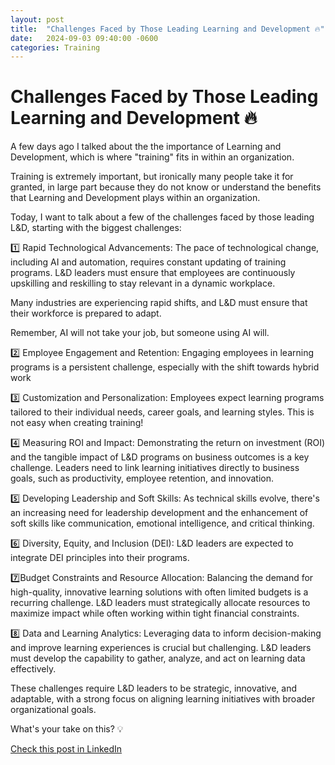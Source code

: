 ```yaml
---
layout: post
title:  "Challenges Faced by Those Leading Learning and Development 🔥"
date:   2024-09-03 09:40:00 -0600
categories: Training
---
```


# Challenges Faced by Those Leading Learning and Development 🔥

A few days ago I talked about the the importance of Learning and Development, which is where "training" fits in within an organization.

Training is extremely important, but ironically many people take it for granted, in large part because they do not know or understand the benefits that Learning and Development plays within an organization.

Today, I want to talk about a few of the challenges faced by those leading L&D, starting with the biggest challenges:

1️⃣ Rapid Technological Advancements:
The pace of technological change, including AI and automation, requires constant updating of training programs. L&D leaders must ensure that employees are continuously upskilling and reskilling to stay relevant in a dynamic workplace. 

Many industries are experiencing rapid shifts, and L&D must ensure that their workforce is prepared to adapt.

Remember, AI will not take your job, but someone using AI will.

2️⃣ Employee Engagement and Retention:
Engaging employees in learning programs is a persistent challenge, especially with the shift towards hybrid work

3️⃣ Customization and Personalization:
Employees expect learning programs tailored to their individual needs, career goals, and learning styles. This is not easy when creating training!

4️⃣ Measuring ROI and Impact:
Demonstrating the return on investment (ROI) and the tangible impact of L&D programs on business outcomes is a key challenge. Leaders need to link learning initiatives directly to business goals, such as productivity, employee retention, and innovation.

5️⃣ Developing Leadership and Soft Skills:
As technical skills evolve, there's an increasing need for leadership development and the enhancement of soft skills like communication, emotional intelligence, and critical thinking.  

6️⃣ Diversity, Equity, and Inclusion (DEI):
L&D leaders are expected to integrate DEI principles into their programs.

7️⃣Budget Constraints and Resource Allocation:
Balancing the demand for high-quality, innovative learning solutions with often limited budgets is a recurring challenge. L&D leaders must strategically allocate resources to maximize impact while often working within tight financial constraints.

8️⃣ Data and Learning Analytics:
Leveraging data to inform decision-making and improve learning experiences is crucial but challenging. L&D leaders must develop the capability to gather, analyze, and act on learning data effectively.

These challenges require L&D leaders to be strategic, innovative, and adaptable, with a strong focus on aligning learning initiatives with broader organizational goals.

What's your take on this? 💡

[Check this post in LinkedIn](link)